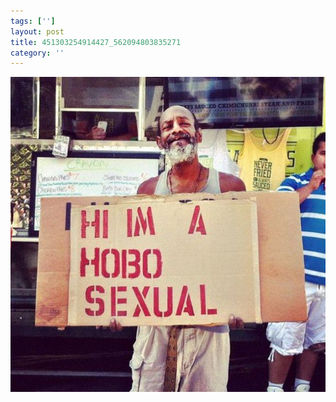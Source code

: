 ```yaml
---
tags: ['']
layout: post
title: 451303254914427_562094803835271
category: ''
---
```

![451303254914427_562094803835271](/uploads/2013-5-5-451303254914427_562094803835271.jpg)
